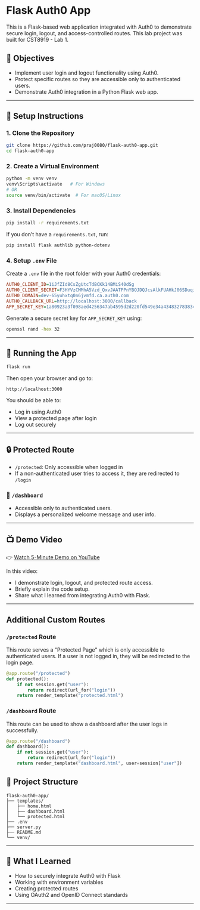 # Flask Auth0 App

This is a Flask-based web application integrated with Auth0 to demonstrate secure login, logout, and access-controlled routes. This lab project was built for CST8919 - Lab 1.

## 🎯 Objectives

- Implement user login and logout functionality using Auth0.
- Protect specific routes so they are accessible only to authenticated users.
- Demonstrate Auth0 integration in a Python Flask web app.

---

## 🚀 Setup Instructions

### 1. Clone the Repository

```bash
git clone https://github.com/praj0080/flask-auth0-app.git
cd flask-auth0-app
```

### 2. Create a Virtual Environment

```bash
python -m venv venv
venv\Scripts\activate   # For Windows
# OR
source venv/bin/activate  # For macOS/Linux
```

### 3. Install Dependencies

```bash
pip install -r requirements.txt
```

If you don’t have a `requirements.txt`, run:

```bash
pip install flask authlib python-dotenv
```

### 4. Setup `.env` File

Create a `.env` file in the root folder with your Auth0 credentials:

```ini
AUTH0_CLIENT_ID=1iJfZId8CsZgUtcTdBCKk14BMiS40dSg
AUTH0_CLIENT_SECRET=F3HYVzCMMhA5Vzd_QxvJAATPPnYBOJDQJcsAlkFUAHkJ06SDuqi3LvQePS2plFcJ
AUTH0_DOMAIN=dev-65yuhxtq0n6jvmfd.ca.auth0.com
AUTH0_CALLBACK_URL=http://localhost:3000/callback
APP_SECRET_KEY=1a80923a3f098aed4256347ab4595d2d220fd549e34a4348327838344d2808d8


```

Generate a secure secret key for `APP_SECRET_KEY` using:

```bash
openssl rand -hex 32
```

---

## 🔧 Running the App

```bash
flask run
```

Then open your browser and go to:

```
http://localhost:3000
```

You should be able to:

- Log in using Auth0
- View a protected page after login
- Log out securely

---

## 🔒 Protected Route

- `/protected`: Only accessible when logged in
- If a non-authenticated user tries to access it, they are redirected to `/login`
### 🔸 `/dashboard`

- Accessible only to authenticated users.
- Displays a personalized welcome message and user info.


---

## 📺 Demo Video

👉 [Watch 5-Minute Demo on YouTube](https://youtube.com/your-demo-video-link)

In this video:

- I demonstrate login, logout, and protected route access.
- Briefly explain the code setup.
- Share what I learned from integrating Auth0 with Flask.

---
## Additional Custom Routes

### `/protected` Route
This route serves a "Protected Page" which is only accessible to authenticated users. If a user is not logged in, they will be redirected to the login page.

```python
@app.route("/protected")
def protected():
    if not session.get("user"):
        return redirect(url_for("login"))
    return render_template("protected.html")
```

### `/dashboard` Route
This route can be used to show a dashboard after the user logs in successfully.

```python
@app.route("/dashboard")
def dashboard():
    if not session.get("user"):
        return redirect(url_for("login"))
    return render_template("dashboard.html", user=session["user"])
```
## 📂 Project Structure

```
flask-auth0-app/
├── templates/
│   ├── home.html
│   ├── dashboard.html
│   └── protected.html
├── .env
├── server.py
├── README.md
└── venv/
```

---

## 🙌 What I Learned

- How to securely integrate Auth0 with Flask
- Working with environment variables
- Creating protected routes
- Using OAuth2 and OpenID Connect standards

---


 
